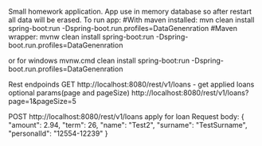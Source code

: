 Small homework application.
App use in memory database so after restart all data will be erased.
To run app:
#With maven installed:
mvn clean install spring-boot:run -Dspring-boot.run.profiles=DataGenenration
#Maven wrapper:
mvnw clean install spring-boot:run -Dspring-boot.run.profiles=DataGenenration

or for windows
mvnw.cmd clean install spring-boot:run -Dspring-boot.run.profiles=DataGenenration

Rest endpoinds
GET http://localhost:8080/rest/v1/loans - get applied loans
optional params(page and pageSize)
http://localhost:8080/rest/v1/loans?page=1&pageSize=5


POST http://localhost:8080/rest/v1/loans apply for loan
Request body:
{
	"amount": 2.94,
	"term": 26,
	"name": "Test2",
	"surname": "TestSurname",
	"personalId": "12554-12239"
}
